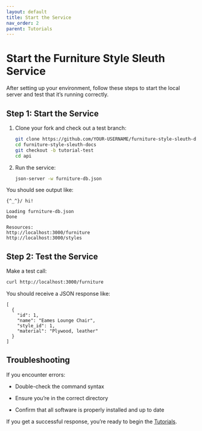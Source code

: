 ```yaml
---
layout: default
title: Start the Service
nav_order: 2
parent: Tutorials
---
```



# Start the Furniture Style Sleuth Service

After setting up your environment, follow these steps to start the local server and test that it’s running correctly.

## Step 1: Start the Service

1. Clone your fork and check out a test branch:

    ```bash
    git clone https://github.com/YOUR-USERNAME/furniture-style-sleuth-docs.git
    cd furniture-style-sleuth-docs
    git checkout -b tutorial-test
    cd api
    ```

2. Run the service:

    ```bash
    json-server -w furniture-db.json
    ```

You should see output like:

```
{^_^}/ hi!

Loading furniture-db.json
Done

Resources:
http://localhost:3000/furniture
http://localhost:3000/styles
```

## Step 2: Test the Service

Make a test call:

```bash
curl http://localhost:3000/furniture
```

You should receive a JSON response like:

```
[
  {
    "id": 1,
    "name": "Eames Lounge Chair",
    "style_id": 1,
    "material": "Plywood, leather"
  }
]
```

## Troubleshooting
If you encounter errors:

* Double-check the command syntax

* Ensure you’re in the correct directory

* Confirm that all software is properly installed and up to date

If you get a successful response, you’re ready to begin the [Tutorials](../tutorials/tutorial-find-furniture-by-style.md). 